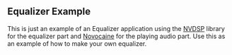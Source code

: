 ## Equalizer Example

This is just an example of an Equalizer application using the [NVDSP](https://github.com/bartolsthoorn/NVDSP) library for the equalizer part and [Novocaine](https://github.com/alexbw/novocaine) for the playing audio part. Use this as an example of how to make your own equalizer.

